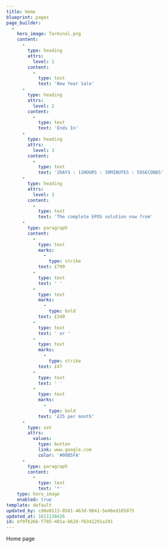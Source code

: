 ```yaml
---
title: Home
blueprint: pages
page_builder:
  -
    hero_image: Terminal.png
    content:
      -
        type: heading
        attrs:
          level: 1
        content:
          -
            type: text
            text: 'New Year Sale'
      -
        type: heading
        attrs:
          level: 2
        content:
          -
            type: text
            text: 'Ends In'
      -
        type: heading
        attrs:
          level: 3
        content:
          -
            type: text
            text: '2DAYS : 13HOURS : 39MINUTES : 59SECONDS'
      -
        type: heading
        attrs:
          level: 3
        content:
          -
            type: text
            text: 'The complete EPOS solution now from'
      -
        type: paragraph
        content:
          -
            type: text
            marks:
              -
                type: strike
            text: £799
          -
            type: text
            text: ' '
          -
            type: text
            marks:
              -
                type: bold
            text: £349
          -
            type: text
            text: ' or '
          -
            type: text
            marks:
              -
                type: strike
            text: £47
          -
            type: text
            text: ' '
          -
            type: text
            marks:
              -
                type: bold
            text: '£25 per month'
      -
        type: set
        attrs:
          values:
            type: button
            link: www.google.com
            color: '#00B5FA'
      -
        type: paragraph
        content:
          -
            type: text
            text: '*'
    type: hero_image
    enabled: true
template: default
updated_by: cd6e0113-0581-463d-9841-5e46ed105875
updated_at: 1611138426
id: ef9f6266-f785-401a-b628-f6341291a191
---
```

Home page
